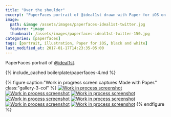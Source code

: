 ```yaml
---
title: "Over the shoulder"
excerpt: "PaperFaces portrait of @ideal1st drawn with Paper for iOS on an iPad."
image: 
  path: &image /assets/images/paperfaces-ideal1st-twitter.jpg 
  feature: *image
  thumbnail: /assets/images/paperfaces-ideal1st-twitter-150.jpg
categories: [paperfaces]
tags: [portrait, illustration, Paper for iOS, black and white]
last_modified_at: 2017-01-17T14:23:35-05:00
---
```


PaperFaces portrait of [@ideal1st](https://twitter.com/ideal1st).

{% include_cached boilerplate/paperfaces-4.md %}

{% figure caption:"Work in progress screen captures Made with Paper." class:"gallery-3-col" %}
[![Work in process screenshot](/assets/images/paperfaces-ideal1st-process-1-600.jpg)](/assets/images/paperfaces-ideal1st-process-1-lg.jpg)
[![Work in process screenshot](/assets/images/paperfaces-ideal1st-process-2-600.jpg)](/assets/images/paperfaces-ideal1st-process-2-lg.jpg)
[![Work in process screenshot](/assets/images/paperfaces-ideal1st-process-3-600.jpg)](/assets/images/paperfaces-ideal1st-process-3-lg.jpg)
[![Work in process screenshot](/assets/images/paperfaces-ideal1st-process-4-600.jpg)](/assets/images/paperfaces-ideal1st-process-4-lg.jpg)
[![Work in process screenshot](/assets/images/paperfaces-ideal1st-process-5-600.jpg)](/assets/images/paperfaces-ideal1st-process-5-lg.jpg)
[![Work in process screenshot](/assets/images/paperfaces-ideal1st-process-6-600.jpg)](/assets/images/paperfaces-ideal1st-process-6-lg.jpg)
[![Work in process screenshot](/assets/images/paperfaces-ideal1st-process-7-600.jpg)](/assets/images/paperfaces-ideal1st-process-7-lg.jpg)
{% endfigure %}
